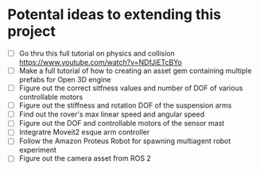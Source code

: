 # Potental ideas to extending this project

* [ ] Go thru this full tutorial on physics and collision https://www.youtube.com/watch?v=NDfJiETcBYo
* [ ] Make a full tutorial of how to creating an asset gem containing multiple prefabs for Open 3D engine
* [ ] Figure out the correct sitfness values and number of DOF of various controllable motors
* [ ] Figure out the stiffness and rotation DOF of the suspension arms
* [ ] Find out the rover's max linear speed and angular speed
* [ ] Figure out the DOF and controllable motors of the sensor mast
* [ ] Integratre Moveit2 esque arm controller
* [ ] Follow the Amazon Proteus Robot for spawning multiagent robot experiment
* [ ] Figure out the camera asset from ROS 2